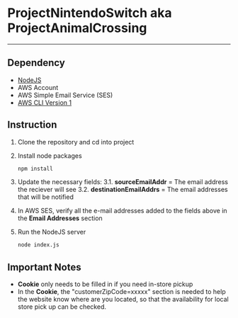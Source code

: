 # ProjectNintendoSwitch aka ProjectAnimalCrossing

____

## Dependency

- [NodeJS](https://nodejs.org/en/download/)
- AWS Account
- AWS Simple Email Service (SES)
- [AWS CLI Version 1](https://docs.aws.amazon.com/cli/latest/userguide/install-cliv1.html)

## Instruction

1. Clone the repository and cd into project

2. Install node packages

    ```bash
    npm install
    ```

3. Update the necessary fields:
3.1. **sourceEmailAddr** = The email address the reciever will see
3.2. **destinationEmailAddrs** = The email addresses that will be notified

4. In AWS SES, verify all the e-mail addresses added to the fields above in the **Email Addresses** section

5. Run the NodeJS server

    ```bash
    node index.js
    ```

## Important Notes

- **Cookie** only needs to be filled in if you need in-store pickup
- In the **Cookie**, the "customerZipCode=xxxxx" section is needed to help the website know where are you located, so that the availability for local store pick up can be checked.
